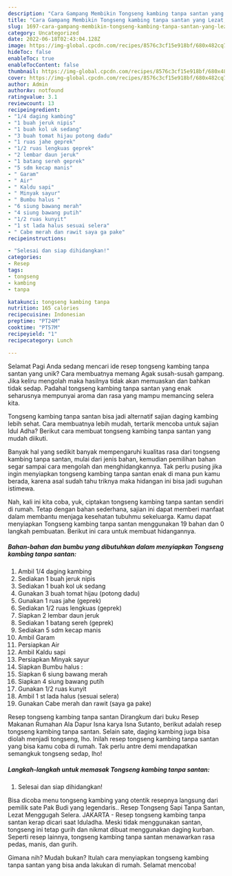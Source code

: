 ```yaml
---
description: "Cara Gampang Membikin Tongseng kambing tanpa santan yang Lezat, Mantap"
title: "Cara Gampang Membikin Tongseng kambing tanpa santan yang Lezat, Mantap"
slug: 1697-cara-gampang-membikin-tongseng-kambing-tanpa-santan-yang-lezat-mantap
category: Uncategorized
date: 2022-06-18T02:43:04.128Z
image: https://img-global.cpcdn.com/recipes/8576c3cf15e918bf/680x482cq70/tongseng-kambing-tanpa-santan-foto-resep-utama.jpg
hideToc: false
enableToc: true
enableTocContent: false
thumbnail: https://img-global.cpcdn.com/recipes/8576c3cf15e918bf/680x482cq70/tongseng-kambing-tanpa-santan-foto-resep-utama.jpg
cover: https://img-global.cpcdn.com/recipes/8576c3cf15e918bf/680x482cq70/tongseng-kambing-tanpa-santan-foto-resep-utama.jpg
author: Admin
authorAv: notfound
ratingvalue: 3.1
reviewcount: 13
recipeingredient:
- "1/4 daging kambing"
- "1 buah jeruk nipis"
- "1 buah kol uk sedang"
- "3 buah tomat hijau potong dadu"
- "1 ruas jahe geprek"
- "1/2 ruas lengkuas geprek"
- "2 lembar daun jeruk"
- "1 batang sereh geprek"
- "5 sdm kecap manis"
- " Garam"
- " Air"
- " Kaldu sapi"
- " Minyak sayur"
- " Bumbu halus "
- "6 siung bawang merah"
- "4 siung bawang putih"
- "1/2 ruas kunyit"
- "1 st lada halus sesuai selera"
- " Cabe merah dan rawit saya ga pake"
recipeinstructions:

- "Selesai dan siap dihidangkan!"
categories:
- Resep
tags:
- tongseng
- kambing
- tanpa

katakunci: tongseng kambing tanpa 
nutrition: 165 calories
recipecuisine: Indonesian
preptime: "PT24M"
cooktime: "PT57M"
recipeyield: "1"
recipecategory: Lunch

---
```



Selamat Pagi Anda sedang mencari ide resep tongseng kambing tanpa santan yang unik? Cara membuatnya memang Agak susah-susah gampang. Jika keliru mengolah maka hasilnya tidak akan memuaskan dan bahkan tidak sedap. Padahal tongseng kambing tanpa santan yang enak seharusnya mempunyai aroma dan rasa yang mampu memancing selera kita.


Tongseng kambing tanpa santan bisa jadi alternatif sajian daging kambing lebih sehat. Cara membuatnya lebih mudah, tertarik mencoba untuk sajian Idul Adha? Berikut cara membuat tongseng kambing tanpa santan yang mudah diikuti.

Banyak hal yang sedikit banyak mempengaruhi kualitas rasa dari tongseng kambing tanpa santan, mulai dari jenis bahan, kemudian pemilihan bahan segar sampai cara mengolah dan menghidangkannya. Tak perlu pusing jika ingin menyiapkan tongseng kambing tanpa santan enak di mana pun kamu berada, karena asal sudah tahu triknya maka hidangan ini bisa jadi suguhan istimewa.


Nah, kali ini kita coba, yuk, ciptakan tongseng kambing tanpa santan sendiri di rumah. Tetap dengan bahan sederhana, sajian ini dapat memberi manfaat dalam membantu menjaga kesehatan tubuhmu sekeluarga. Kamu dapat menyiapkan Tongseng kambing tanpa santan menggunakan 19 bahan dan 0 langkah pembuatan. Berikut ini cara untuk membuat hidangannya.

<!--inarticleads1-->

##### Bahan-bahan dan bumbu yang dibutuhkan dalam menyiapkan Tongseng kambing tanpa santan:

1. Ambil 1/4 daging kambing
1. Sediakan 1 buah jeruk nipis
1. Sediakan 1 buah kol uk sedang
1. Gunakan 3 buah tomat hijau (potong dadu)
1. Gunakan 1 ruas jahe (geprek)
1. Sediakan 1/2 ruas lengkuas (geprek)
1. Siapkan 2 lembar daun jeruk
1. Sediakan 1 batang sereh (geprek)
1. Sediakan 5 sdm kecap manis
1. Ambil  Garam
1. Persiapkan  Air
1. Ambil  Kaldu sapi
1. Persiapkan  Minyak sayur
1. Siapkan  Bumbu halus :
1. Siapkan 6 siung bawang merah
1. Siapkan 4 siung bawang putih
1. Gunakan 1/2 ruas kunyit
1. Ambil 1 st lada halus (sesuai selera)
1. Gunakan  Cabe merah dan rawit (saya ga pake)


Resep tongseng kambing tanpa santan Dirangkum dari buku Resep Makanan Rumahan Ala Dapur Isna karya Isna Sutanto, berikut adalah resep tongseng kambing tanpa santan. Selain sate, daging kambing juga bisa diolah menjadi tongseng, lho. Inilah resep tongseng kambing tanpa santan yang bisa kamu coba di rumah. Tak perlu antre demi mendapatkan semangkuk tongseng sedap, lho! 

<!--inarticleads2-->

##### Langkah-langkah untuk memasak Tongseng kambing tanpa santan:


1. Selesai dan siap dihidangkan!

Bisa dicoba menu tongseng kambing yang otentik resepnya langsung dari pemilik sate Pak Budi yang legendaris.. Resep Tongseng Sapi Tanpa Santan, Lezat Menggugah Selera. JAKARTA - Resep tongseng kambing tanpa santan kerap dicari saat Iduladha. Meski tidak menggunakan santan, tongseng ini tetap gurih dan nikmat dibuat menggunakan daging kurban. Seperti resep lainnya, tongseng kambing tanpa santan menawarkan rasa pedas, manis, dan gurih. 

Gimana nih? Mudah bukan? Itulah cara menyiapkan tongseng kambing tanpa santan yang bisa anda lakukan di rumah. Selamat mencoba!

